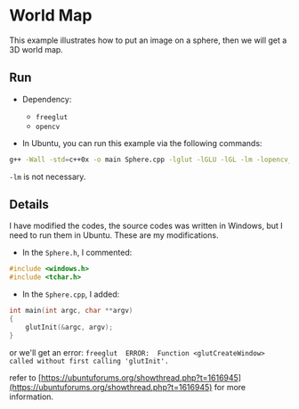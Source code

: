 # World Map

This example illustrates how to put an image on a sphere, then we will get a 3D world map.

## Run

+ Dependency:

    + `freeglut`
    + `opencv`

+ In Ubuntu, you can run this example via the following commands:

```bash
g++ -Wall -std=c++0x -o main Sphere.cpp -lglut -lGLU -lGL -lm -lopencv_highgui -lopencv_core
```

`-lm` is not necessary.

## Details

I have modified the codes, the source codes was written in Windows, but I need to run them in Ubuntu. These are my
modifications.

+ In the `Sphere.h`, I commented:

```cpp
#include <windows.h>
#include <tchar.h>
```

+ In the `Sphere.cpp`, I added:

```cpp
int main(int argc, char **argv)
{
    glutInit(&argc, argv);
}
```

or we'll get an error: `freeglut  ERROR:  Function <glutCreateWindow> called without first calling 'glutInit'.`

refer to [https://ubuntuforums.org/showthread.php?t=1616945](https://ubuntuforums.org/showthread.php?t=1616945)
for more information.


